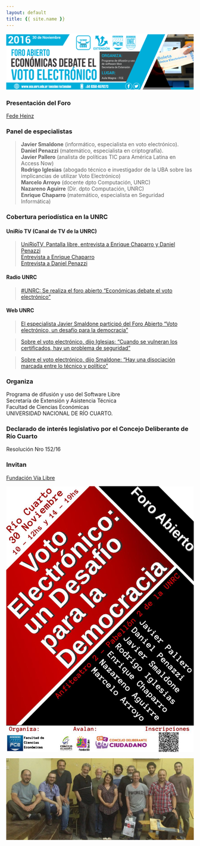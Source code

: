 ```yaml
---
layout: default
title: {{ site.name }}
---
```


![](./img/banner_eVoto_FCE-UNRC.jpeg)

### Presentación del Foro
[Fede Heinz](https://goo.gl/photos/e9RLxtwLwkQu3qPf7)

### Panel de especialistas

> **Javier Smaldone** (informático, especialista en voto electrónico).  
> **Daniel Penazzi** (matemático, especialista en criptografía).  
> **Javier Pallero** (analista de políticas TIC para América Latina en Access Now)  
> **Rodrigo Iglesias** (abogado técnico e investigador de la UBA sobre las implicancias de utilizar Voto Electrónico)  
> **Marcelo Arroyo** (docente dpto Computación, UNRC)  
> **Nazareno Aguirre** (Dir. dpto Computación, UNRC)  
> **Enrique Chaparro** (matemático, especialista en Seguridad Informática)


### Cobertura periodística en la UNRC

#### UniRío TV (Canal de TV de la UNRC)
> [UniRioTV, Pantalla libre, entrevista a Enrique Chaparro y Daniel Penazzi](https://www.youtube.com/watch?v=OhYTRBVWfiE)  
> [Entrevista a Enrique Chaparro](https://www.youtube.com/watch?v=6ItmBiltW9M)  
> [Entrevista a Daniel Penazzi](https://www.youtube.com/watch?v=4O9_wlHPfr0)

#### Radio UNRC
> [#UNRC: Se realiza el foro abierto “Económicas debate el voto electrónico”](https://soundcloud.com/radiounrc/unrc-se-realiza-el-foro-abierto-economicas-debate-el-voto-electronico)

#### Web UNRC
> [El especialista Javier Smaldone participó del Foro Abierto “Voto electrónico, un desafío para la democracia”](https://www.unrc.edu.ar/unrc/n_comp.cdc?nota=30231)

> [Sobre el voto electrónico, dijo Iglesias: “Cuando se vulneran los certificados, hay un problema de seguridad”](http://www.eco.unrc.edu.ar/seccion/voto-2/)

> [Sobre el voto electrónico, dijo Smaldone: “Hay una disociación marcada entre lo técnico y político”](http://www.eco.unrc.edu.ar/seccion/voto-electronico/)

### Organiza

Programa de difusión y uso del Software Libre  
Secretaría de Extensión y Asistencia Técnica  
Facultad de Ciencias Económicas  
UNIVERSIDAD NACIONAL DE RÍO CUARTO.

### Declarado de interés legislativo por el Concejo Deliberante de Río Cuarto
Resolución Nro 152/16

### Invitan
[Fundación Vía Libre](http://www.vialibre.org.ar)

![](./img/flyer_eVoto_FCE-UNRC.jpeg)

![](./img/Cyisrl_WgAAXPMQ.jpg)
